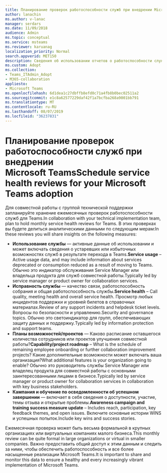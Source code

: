 ```yaml
---
title: Планирование проверок работоспособности служб при внедрении Microsoft Teams
author: lanachin
ms.author: v-lanac
manager: serdars
ms.date: 11/09/2018
audience: Admin
ms.topic: conceptual
ms.service: msteams
ms.reviewer: karuanag
localization_priority: Normal
search.appverid: MET150
description: Сведения об использовании отчетов о работоспособности служб при внедрении рабочих групп.
ms.custom: Adopt
ms.collection:
- Teams_ITAdmin_Adopt
- M365-collaboration
appliesto:
- Microsoft Teams
ms.openlocfilehash: 6d1dea1c27dbffb8efd0c71a4fb8b0bec02511a2
ms.sourcegitcommit: e1c8a62577229daf42f1a7bcfba268a9001bb791
ms.translationtype: MT
ms.contentlocale: ru-RU
ms.lasthandoff: 08/07/2019
ms.locfileid: "36237831"
---
```

# <a name="schedule-service-health-reviews-for-your-microsoft-teams-adoption"></a><span data-ttu-id="67416-103">Планирование проверок работоспособности служб при внедрении Microsoft Teams</span><span class="sxs-lookup"><span data-stu-id="67416-103">Schedule service health reviews for your Microsoft Teams adoption</span></span>

<span data-ttu-id="67416-104">Для совместной работы с группой технической поддержки запланируйте хранение ежемесячных проверок работоспособности служб для Teams.</span><span class="sxs-lookup"><span data-stu-id="67416-104">In collaboration with your technical implementation team, plan to hold monthly service health reviews for Teams.</span></span> <span data-ttu-id="67416-105">В этих проверках вы будете делиться аналитическими данными по следующим мерам:</span><span class="sxs-lookup"><span data-stu-id="67416-105">In these reviews you will share insights on the following measures:</span></span>

- <span data-ttu-id="67416-106">**Использование службы** — активные данные об использовании и может включать сведения о устаревших или избыточных возможностях служб в результате перехода в Teams.</span><span class="sxs-lookup"><span data-stu-id="67416-106">**Service usage** – Active usage data, and may include information about services deprecated or consumption reduced as a result of moving to Teams.</span></span> <span data-ttu-id="67416-107">Обычно это индикатор обслуживания Service Manager или владельца продукта для служб совместной работы.</span><span class="sxs-lookup"><span data-stu-id="67416-107">Typically led by service manager or product owner for collaboration services.</span></span>
- <span data-ttu-id="67416-108">**Исправность службы** — качество связи, работоспособность собрания и общая работоспособность службы.</span><span class="sxs-lookup"><span data-stu-id="67416-108">**Service health** – Call quality, meeting health and overall service health.</span></span> <span data-ttu-id="67416-109">Просмотр любых инцидентов поддержки и уровней билетов в справочных материалах.</span><span class="sxs-lookup"><span data-stu-id="67416-109">Review of any support incidents and helpdesk ticket levels.</span></span> <span data-ttu-id="67416-110">Вопросы по безопасности и управлению.</span><span class="sxs-lookup"><span data-stu-id="67416-110">Security and governance topics.</span></span> <span data-ttu-id="67416-111">Обычно это светоиндикатор для групп, обеспечивающих защиту данных и поддержку.</span><span class="sxs-lookup"><span data-stu-id="67416-111">Typically led by information protection and support teams.</span></span> 
- <span data-ttu-id="67416-112">**Планы возможностей/проектов** — Каково расписание оставшегося количества сотрудников или проектов улучшения совместной работы?</span><span class="sxs-lookup"><span data-stu-id="67416-112">**Capability/project roadmap** – What is the schedule of remaining employee onboarding or further collaboration improvement projects?</span></span> <span data-ttu-id="67416-113">Какие дополнительные возможности может включать ваша организация?</span><span class="sxs-lookup"><span data-stu-id="67416-113">What additional features is your organization going to enable?</span></span> <span data-ttu-id="67416-114">Обычно это руководитель службы Service Manager или владелец продукта для совместной работы с основными заинтересованными лицами в бизнесе.</span><span class="sxs-lookup"><span data-stu-id="67416-114">Typically led by service manager or product owner for collaboration services in collaboration with key business stakeholders.</span></span>
- <span data-ttu-id="67416-115">**Кампания и обучение по осведомленности об успешном завершении** — включает в себя сведения о доступности, участие, темы отзыва и открытые проблемы.</span><span class="sxs-lookup"><span data-stu-id="67416-115">**Awareness campaign and training success measure update** – Includes reach, participation, key feedback themes, and open issues.</span></span> <span data-ttu-id="67416-116">Включите основные истории WINS и успешных попыток.</span><span class="sxs-lookup"><span data-stu-id="67416-116">Include key wins and success stories.</span></span> 

<span data-ttu-id="67416-117">Ежемесячная проверка может быть весьма формальной в крупных организациях или виртуальных компаниях малого бизнеса.</span><span class="sxs-lookup"><span data-stu-id="67416-117">This monthly review can be quite formal in large organizations or virtual in smaller companies.</span></span> <span data-ttu-id="67416-118">Важно предоставить общий доступ к этим данным и следить за ними, чтобы обеспечить работоспособность и все более насыщенные реализации Microsoft Teams.</span><span class="sxs-lookup"><span data-stu-id="67416-118">It is important to share and monitor this data to ensure a healthy and every increasingly vibrant implementation of Microsoft Teams.</span></span> 
